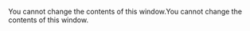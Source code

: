 <span data-ttu-id="a85c9-101">You cannot change the contents of this window.</span><span class="sxs-lookup"><span data-stu-id="a85c9-101">You cannot change the contents of this window.</span></span>